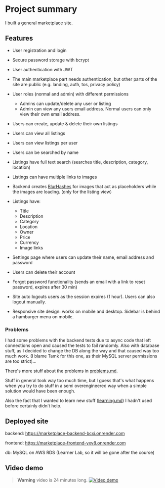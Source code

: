 # Project summary

I built a general marketplace site.

## Features

- User registration and login
- Secure password storage with bcrypt
- User authentication with JWT
- The main marketplace part needs authentication, but other parts of the site are public (e.g. landing, auth, tos, privacy policy)
- User roles (normal and admin) with different permissions
  - Admins can update/delete any user or listing
  - Admin can view any users email address. Normal users can only view their own email address.
- Users can create, update & delete their own listings
- Users can view all listings
- Users can view listings per user
- Users can be searched by name
- Listings have full text search (searches title, description, category, location)
- Listings can have multiple links to images
- Backend creates [BlurHashes](https://blurha.sh/) for images that act as placeholders while the images are loading. (only for the listing view)
- Listings have:

  - Title
  - Description
  - Category
  - Location
  - Owner
  - Price
  - Currency
  - Image links

- Settings page where users can update their name, email address and password
- Users can delete their account
- Forgot password functionality (sends an email with a link to reset password, expires after 30 min)
- Site auto logouts users as the session expires (1 hour). Users can also logout manually.
- Responsive site design: works on mobile and desktop. Sidebar is behind a hamburger menu on mobile.

### Problems

I had some problems with the backend tests due to async code that left connections open and caused the tests to fail randomly. Also with database stuff, as I decided to change the DB along the way and that caused way too much work. (I blame Tamk for this one, as their MySQL server permissions are too strict)...

There's more stuff about the problems in [problems.md](problems.md).

Stuff in general took way too much time, but I guess that's what happens when you try to do stuff in a semi overengineered way when a simple solution would have been enough.

Also the fact that I wanted to learn new stuff ([learning.md](learning.md)) I hadn't used before certainly didn't help.

## Deployed site

backend: https://marketplace-backend-bcxi.onrender.com

frontend: https://marketplace-frontend-yxv8.onrender.com

db: MySQL on AWS RDS (Learner Lab, so it will be gone after the course)

## Video demo

> **Warning** video is 24 minutes long.
> [![Video demo](https://img.youtube.com/vi/zx0a1EEBalI/0.jpg)](https://youtu.be/zx0a1EEBalI)
